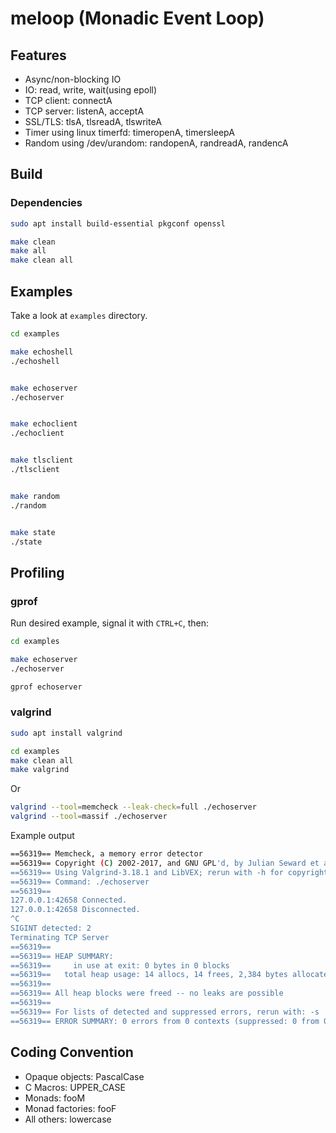 # meloop (Monadic Event Loop)


## Features

- Async/non-blocking IO
- IO: read, write, wait(using epoll)
- TCP client: connectA
- TCP server: listenA, acceptA
- SSL/TLS: tlsA, tlsreadA, tlswriteA
- Timer using linux timerfd: timeropenA, timersleepA
- Random using /dev/urandom: randopenA, randreadA, randencA

## Build


### Dependencies

```bash
sudo apt install build-essential pkgconf openssl
```


```bash
make clean
make all
make clean all
```

## Examples

Take a look at `examples` directory.

```bash
cd examples

make echoshell
./echoshell


make echoserver
./echoserver


make echoclient
./echoclient


make tlsclient
./tlsclient


make random
./random


make state
./state
```


## Profiling


### gprof

Run desired example, signal it with `CTRL+C`, then:

```bash
cd examples

make echoserver
./echoserver

gprof echoserver
```

### valgrind

```bash
sudo apt install valgrind

cd examples
make clean all 
make valgrind
```

Or

```bash
valgrind --tool=memcheck --leak-check=full ./echoserver
valgrind --tool=massif ./echoserver 
```

Example output

```bash
==56319== Memcheck, a memory error detector
==56319== Copyright (C) 2002-2017, and GNU GPL'd, by Julian Seward et al.
==56319== Using Valgrind-3.18.1 and LibVEX; rerun with -h for copyright info
==56319== Command: ./echoserver
==56319==
127.0.0.1:42658 Connected.
127.0.0.1:42658 Disconnected.
^C
SIGINT detected: 2
Terminating TCP Server
==56319==
==56319== HEAP SUMMARY:
==56319==     in use at exit: 0 bytes in 0 blocks
==56319==   total heap usage: 14 allocs, 14 frees, 2,384 bytes allocated
==56319==
==56319== All heap blocks were freed -- no leaks are possible
==56319==
==56319== For lists of detected and suppressed errors, rerun with: -s
==56319== ERROR SUMMARY: 0 errors from 0 contexts (suppressed: 0 from 0)
```


## Coding Convention

- Opaque objects: PascalCase
- C Macros: UPPER_CASE
- Monads: fooM
- Monad factories: fooF
- All others: lowercase
